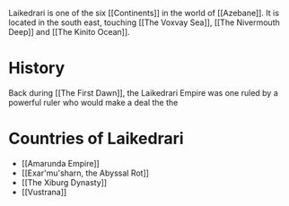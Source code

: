 Laikedrari is one of the six [[Continents]] in the world of [[Azebane]]. It is located in the south east, touching [[The Voxvay Sea]], [[The Nivermouth Deep]] and [[The Kinito Ocean]].

# History
Back during [[The First Dawn]], the Laikedrari Empire was one ruled by a powerful ruler who would make a deal the the

# Countries of Laikedrari
- [[Amarunda Empire]]
- [[Exar'mu'sharn, the Abyssal Rot]]
- [[The Xiburg Dynasty]]
- [[Vustrana]]